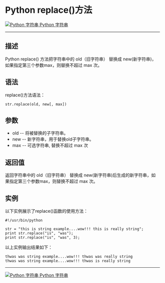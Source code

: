Python replace()方法
==================

 [![Python 字符串](../images/up.gif) Python 字符串](python-strings.html)

* * *

描述
--

Python replace() 方法把字符串中的 old（旧字符串） 替换成 new(新字符串)，如果指定第三个参数max，则替换不超过 max 次。

语法
--

replace()方法语法：
```
str.replace(old, new[, max])
```
参数
--

*   old -- 将被替换的子字符串。
*   new -- 新字符串，用于替换old子字符串。
*   max -- 可选字符串, 替换不超过 max 次

返回值
---

返回字符串中的 old（旧字符串） 替换成 new(新字符串)后生成的新字符串，如果指定第三个参数max，则替换不超过 max 次。

实例
--

以下实例展示了replace()函数的使用方法：
```
#!/usr/bin/python

str = "this is string example....wow!!! this is really string";
print str.replace("is", "was");
print str.replace("is", "was", 3);
```
以上实例输出结果如下：
```
thwas was string example....wow!!! thwas was really string
thwas was string example....wow!!! thwas is really string
```
* * *

 [![Python 字符串](../images/up.gif) Python 字符串](python-strings.html)